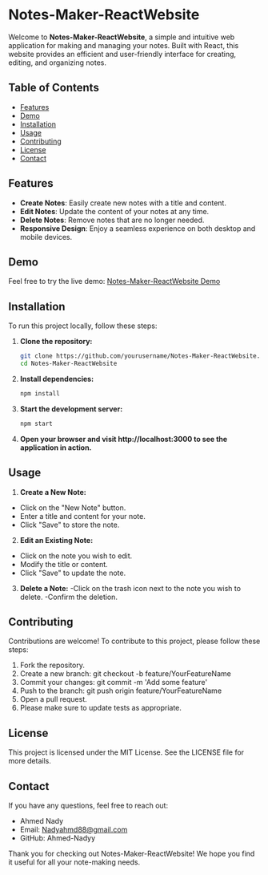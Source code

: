 # Notes-Maker-ReactWebsite

Welcome to **Notes-Maker-ReactWebsite**, a simple and intuitive web application for making and managing your notes. Built with React, this website provides an efficient and user-friendly interface for creating, editing, and organizing notes.

## Table of Contents

- [Features](#features)
- [Demo](#demo)
- [Installation](#installation)
- [Usage](#usage)
- [Contributing](#contributing)
- [License](#license)
- [Contact](#contact)

## Features

- **Create Notes**: Easily create new notes with a title and content.
- **Edit Notes**: Update the content of your notes at any time.
- **Delete Notes**: Remove notes that are no longer needed.
- **Responsive Design**: Enjoy a seamless experience on both desktop and mobile devices.

## Demo

Feel free to try the live demo: [Notes-Maker-ReactWebsite Demo](#)

## Installation

To run this project locally, follow these steps:

1. **Clone the repository:**

   ```bash
   git clone https://github.com/yourusername/Notes-Maker-ReactWebsite.git
   cd Notes-Maker-ReactWebsite

2. **Install dependencies:**

   ```bash
   npm install

3. **Start the development server:**

   ```bash
   npm start

4. **Open your browser and visit http://localhost:3000 to see the application in action.**

## Usage
1. **Create a New Note:**
- Click on the "New Note" button.
- Enter a title and content for your note.
- Click "Save" to store the note.

2. **Edit an Existing Note:**
- Click on the note you wish to edit.
- Modify the title or content.
- Click "Save" to update the note.

3. **Delete a Note:**
-Click on the trash icon next to the note you wish to delete.
-Confirm the deletion.

## Contributing
Contributions are welcome! To contribute to this project, please follow these steps:

1. Fork the repository.
2. Create a new branch: git checkout -b feature/YourFeatureName
3. Commit your changes: git commit -m 'Add some feature'
4. Push to the branch: git push origin feature/YourFeatureName
5. Open a pull request.
6. Please make sure to update tests as appropriate.

## License
This project is licensed under the MIT License. See the LICENSE file for more details.

## Contact
If you have any questions, feel free to reach out:

- Ahmed Nady
- Email: Nadyahmd88@gmail.com
- GitHub: Ahmed-Nadyy

Thank you for checking out Notes-Maker-ReactWebsite! We hope you find it useful for all your note-making needs.